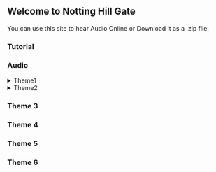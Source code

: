 ## Welcome to Notting Hill Gate

You can use this site to hear Audio Online or Download it as a .zip file.

### Tutorial

### Audio

<details>
  <summary>Theme1</summary>

[A2 Sound Check](Notting-Hill-Gate/NHG-T1/001_Th1_WB_A2_Sound_check.mp3)

[A2 Back in the USA](github.com/QirunGao/Notting-Hill-Gate/blob/main/NHG-T1/002_Th1_TB_A2_Back_in_the_USA.mp3)

[A4 Seeing Mrs Rickmeier](/NHG-T1/003_Th1_WB_A4_Seeing_Mrs_Rickmeier.mp3)

[A3 Language detective](/NHG-T1/004_Th1_TB_A3_Language_detective.mp3)

[A5 What_are they_doing](NHG-T1/005_Th1_WB_A5_What_are_they_doing.mp3)

[A7 Typically American](/NHG-T1/006_Th1_TB_A7_Typically_American.mp3)

[A12 A popular American_TV_Show](/NHG-T1/007_Th1_WB_A12_A_popular_American_TV_Show.mp3)

[P2 Reflexive or not](/NHG-T1/008_Th1_TB_P2_Reflexive_or_not.mp3)

[P3 Not reflexive](/NHG-T1/009_Th1_TB_P3_Not_reflexive.mp3)

[P4 American school words](/NHG-T1/010_Th1_TB_P4_American_school_words.mp3)

[P5 The USA](/NHG-T1/011_Th1_TB_P5_The_USA.mp3)

[P8a Sound check](/NHG-T1/012_Th1_TB_P8a_Sound_check.mp3)

[P8c Sound check](/NHG-T1/013_Th1_TB_P8c_Sound_check.mp3)

[B2 Alexs travel blog](/NHG-T1/014_Th1_TB_B2_Alexs_travel_blog.mp3)

[B4 Language detective](/NHG-T1/015_Th1_TB_B4_Language_detective.mp3)

[B9 Somewhere to go](/NHG-T1/021_Th1_WB_B9_Somewhere_to_go.mp3)

[P10 Which ones](/NHG-T1/022_Th1_TB_P10_Which_ones.mp3)

[P12 New York](/NHG-T1/023_Th1_TB_P12_New_York.mp3)

[P14 Any ideas](/NHG-T1/024_Th1_TB_P14_Any_ideas.mp3)

[P15 Check the accent](/NHG-T1/025_Th1_TB_P15_Check_the_accent.mp3)

[P16 Different Englishes](/NHG-T1/026_Th1_TB_P16_Different_Englishes.mp3)

[T1 Listening New Yorkers favourite spots](/NHG-T1/027_Th1_WB_T1_Listening_New_Yorkers_favourite_spots.mp3)

[M1 Listening A girl from Manhattan](/NHG-T1/028_Th1_WB_M1_Listening_A_girl_from_Manhattan.mp3)

</details>

<details>
  <summary>Theme2</summary>

[A5 What has been your biggest challenge](/NHG-T2/029_Th2_TB_A5_What_has_been_your_biggest_challenge.mp3)

[A4 Little words](/NHG-T2/030_Th2_WB_A4_Little_words.mp3)

[A7 Gabrielles biggest challenge](/NHG-T2/031_Th2_TB_A7_Gabrielles_biggest_challenge.mp3)

[A5 How_Gabrielle quit](/NHG-T2/032_Th2_WB_A5_How_Gabrielle_quit.mp3)

[A6 Gabrielles tips](/NHG-T2/033_Th2_WB_A6_Gabrielles_tips.mp3)

[A7a Sound check](/NHG-T2/034_Th2_WB_A7a_Sound_check.mp3)

[A7c Sound check](/NHG-T2/035_Th2_WB_A7c_Sound_check.mp3)

[A8 Advice for Steven](/NHG-T2/036_Th2_WB_A8_Advice_for_Steven.mp3)

[P2 Being proud](/NHG-T2/037_Th2_TB_P2_Being_proud.mp3)

[P4 Working with words](/NHG-T2/038_Th2_TB_P4_Working_with_words.mp3)

[P5 In the classroom](/NHG-T2/039_Th2_TB_P5_In_the_classroom.mp3)

[P6 Listen to the advice](/NHG-T2/040_Th2_TB_P6_Listen_to_the_advice.mp3)

[P7a Sound check](/NHG-T2/041_Th2_TB_P7a_Sound_check.mp3)

[P7c Sound check](/NHG-T2/042_Th2_TB_P7c_Sound_check.mp3)

[B2 Growing up](/NHG-T2/043_Th2_TB_B2_Growing_up.mp3)

[B3 A boys life](/NHG-T2/044_Th2_WB_B3_A_boys_life.mp3)

[B4 Children and their families](/NHG-T2/045_Th2_WB_B4_Children_and_their_families.mp3)

[B6 A difficult challenge in Malawi](/NHG-T2/046_Th2_TB_B6_A_difficult_challenge_in_Malawi.mp3)

[B8 Facts about Pentecost Island](/NHG-T2/047_Th2_WB_B8_Facts_about_Pentecost_Island.mp3)

[P9 What have they been doing](/NHG-T2/048_Th2_TB_P9_What_have_they_been_doing.mp3)

[P10 Life in a trailer park](/NHG-T2/049_Th2_TB_P1/NHG-T2/0_Life_in_a_trailer_park.mp3)

[P11 What has been done today](/NHG-T2/050_Th2_TB_P11_What_has_been_done_today.mp3)

[P12 When will that be done](/NHG-T2/051_Th2_TB_P12_When_will_that_be_done.mp3)

[P13 Rights and responsibilities](/NHG-T2/052_Th2_TB_P13_Rights_and_responsibilities.mp3)

[P15 My life](/NHG-T2/053_Th2_TB_P15_My_life.mp3)

[T1Stern Listening Huge challenges](/NHG-T2/054_Th2_WB_T1Stern_Listening_Huge_challenges.mp3)

[T1Mond Sonne Listening Huge challenges](/NHG-T2/055_Th2_WB_T1Mond_Sonne_Listening_Huge_challenges.mp3)

[M1 Listening A day in the life of a boy in India](/NHG-T2/056_Th2_WB_M1_Listening_A_day_in_the_life_of_a_boy_in_India.mp3)

</details>

### Theme 3

### Theme 4

### Theme 5

### Theme 6
